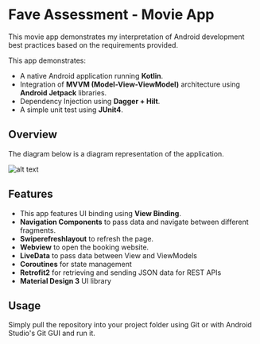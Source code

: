# Fave Assessment - Movie App

This movie app demonstrates my interpretation of Android development best practices based on the requirements provided.


This app demonstrates:
- A native Android application running **Kotlin**.
- Integration of **MVVM (Model-View-ViewModel)** architecture using **Android Jetpack** libraries.
- Dependency Injection using **Dagger + Hilt**.
- A simple unit test using **JUnit4**.

## Overview
The diagram below is a diagram representation of the application.

![alt text](https://i.imgur.com/oYUSU2b.png)

## Features
- This app features UI binding using **View Binding**.
- **Navigation Components** to pass data and navigate between different fragments.
- **Swiperefreshlayout** to refresh the page.
- **Webview** to open the booking website.
- **LiveData** to pass data between View and ViewModels
- **Coroutines** for state management
- **Retrofit2** for retrieving and sending JSON data for REST APIs
- **Material Design 3** UI library

## Usage
Simply pull the repository into your project folder using Git or with Android Studio's Git GUI and run it.
